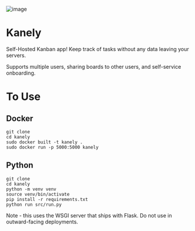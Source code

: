 ![image](https://github.com/user-attachments/assets/902f4896-7bcc-4048-a28d-111820d49bb2)

# Kanely

Self-Hosted Kanban app! Keep track of tasks without any data leaving your servers.

Supports multiple users, sharing boards to other users, and self-service onboarding.

# To Use

## Docker

```
git clone
cd kanely
sudo docker built -t kanely .
sudo docker run -p 5000:5000 kanely
```

## Python

```
git clone
cd kanely
python -m venv venv
source venv/bin/activate
pip install -r requirements.txt
python run src/run.py
```

Note - this uses the WSGI server that ships with Flask. Do not use in outward-facing deployments.

